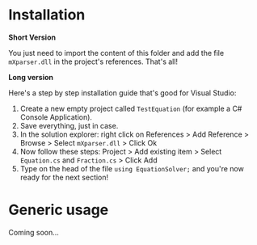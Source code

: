 # Installation

**Short Version**

You just need to import the content of this folder and add the file `mXparser.dll` in the project's references. That's all!

**Long version**

Here's a step by step installation guide that's good for Visual Studio:

 1. Create a new empty project called `TestEquation` (for example a C# Console Application).
 2. Save everything, just in case.
 3. In the solution explorer: right click on References > Add Reference > Browse > Select `mXparser.dll` > Click Ok
 4. Now follow these steps: Project > Add existing item > Select `Equation.cs` and `Fraction.cs` > Click Add
 5. Type on the head of the file `using EquationSolver;` and you're now ready for the next section!

# Generic usage

Coming soon...
